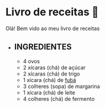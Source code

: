 # Livro de receitas :watermelon:

Olá! Bem vido ao meu livro de receitas 

- ## INGREDIENTES

  - 4 ovos
  - 2 xícaras (chá) de açúcar
  - 2 xícaras (chá) de trigo
  - 1 xícara (chá) de [fubá](https://www.tudogostoso.com.br/receita/3468-bolo-de-fuba-cremoso.html)
  - 3 colheres (sopa) de margarina
  - 1 xícara (chá) de leite
  - 4 colheres (chá) de fermento
